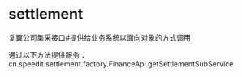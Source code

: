 # settlement
复翼公司集采接口#提供给业务系统以面向对象的方式调用

通过以下方法提供服务：
cn.speedit.settlement.factory.FinanceApi.getSettlementSubService
